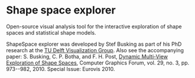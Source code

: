 # Shape space explorer

Open-source visual analysis tool for the interactive exploration of shape spaces and statistical shape models.

ShapeSpace explorer was developed by Stef Busking as part of his PhD research at the
[TU Delft Visualization Group](http://graphics.tudelft.nl/). Also see the accompanying paper: S. Busking, C. P. Botha, and F. H. Post, [Dynamic Multi-View Exploration of Shape Spaces](https://graphics.tudelft.nl/Publications-new/2010/BBP10/), Computer Graphics Forum, vol. 29, no. 3, pp. 973--982, 2010. Special Issue: Eurovis 2010.
